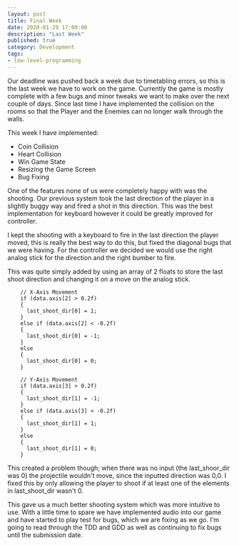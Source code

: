 ```yaml
---
layout: post
title: Final Week
date: 2020-01-29 17:00:00
description: "Last Week"
published: true
category: Development
tags: 
- low-level-programming
---
```


Our deadline was pushed back a week due to timetabling errors, so this is the last week we have to work on the game. Currently the game is mostly complete with a few bugs and minor tweaks we want to make over the next couple of days. Since last time I have implemented the collision on the rooms so that the Player and the Enemies can no longer walk through the walls.

This week I have implemented:
* Coin Collision
* Heart Collision
* Win Game State
* Resizing the Game Screen
* Bug Fixing

One of the features none of us were completely happy with was the shooting. Our previous system took the last direction of the player in a slightly buggy way and fired a shot in this direction. This was the best implementation for keyboard however it could be greatly improved for controller. 

I kept the shooting with a keyboard to fire in the last direction the player moved, this is really the best way to do this, but fixed the diagonal bugs that we were having. For the controller we decided we would use the right analog stick for the direction and the right bumber to fire. 

This was quite simply added by using an array of 2 floats to store the last shoot direction and changing it on a move on the analog stick. 

```
    // X-Axis Movement 
    if (data.axis[2] > 0.2f)
    {
      last_shoot_dir[0] = 1;
    }
    else if (data.axis[2] < -0.2f)
    {
      last_shoot_dir[0] = -1;
    }
    else
    {
      last_shoot_dir[0] = 0;
    }

    // Y-Axis Movement 
    if (data.axis[3] > 0.2f)
    {
      last_shoot_dir[1] = -1;
    }
    else if (data.axis[3] < -0.2f)
    {
      last_shoot_dir[1] = 1;
    }
    else
    {
      last_shoot_dir[1] = 0;
    }
```

This created a problem though; when there was no input (the last_shoor_dir was 0) the projectile wouldn't move, since the inputted direction was 0,0. I fixed this by only allowing the player to shoot if at least one of the elements in last_shoot_dir wasn't 0.

This gave us a much better shooting system which was more intuitive to use.
With a little time to spare we have implemented audio into our game and have started to play test for bugs, which we are fixing as we go. I'm going to read through the TDD and GDD as well as continuing to fix bugs until the submission date. 